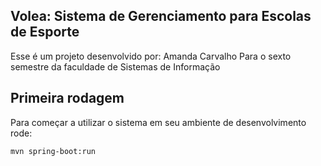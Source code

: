 ## Volea: Sistema de Gerenciamento para Escolas de Esporte

Esse é um projeto desenvolvido por: Amanda Carvalho
Para o sexto semestre da faculdade de Sistemas de Informação



## Primeira rodagem

Para começar a utilizar o sistema em seu ambiente de desenvolvimento rode:

```bash
mvn spring-boot:run